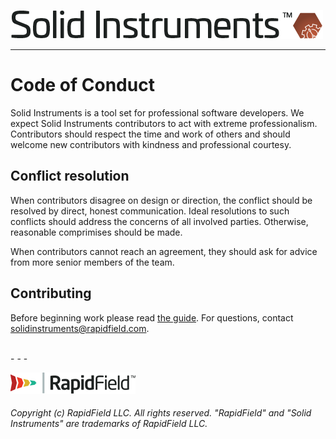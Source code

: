<!--
Copyright (c) RapidField LLC. Licensed under the MIT License. See LICENSE.txt in the project root for license information.
-->

![Solid Instruments logo](SolidInstruments.Logo.Color.Transparent.500w.png)
- - -

# Code of Conduct

Solid Instruments is a tool set for professional software
developers. We expect Solid Instruments contributors to act with
extreme professionalism. Contributors should respect the time and
work of others and should welcome new contributors with kindness
and professional courtesy.

## Conflict resolution

When contributors disagree on design or direction, the conflict
should be resolved by direct, honest communication. Ideal
resolutions to such conflicts should address the concerns of all
involved parties. Otherwise, reasonable comprimises should be made.

When contributors cannot reach an agreement, they should ask for
advice from more senior members of the team.

## Contributing

Before beginning work please read [the guide](CONTRIBUTING.md). For questions, contact [solidinstruments@rapidfield.com](mailto:solidinstruments@rapidfield.com).

<br />
- - -
<br />

![RapidField logo](RapidField.Logo.Color.Black.Transparent.200w.png)

###### Copyright (c) RapidField LLC. All rights reserved. "RapidField" and "Solid Instruments" are trademarks of RapidField LLC.

